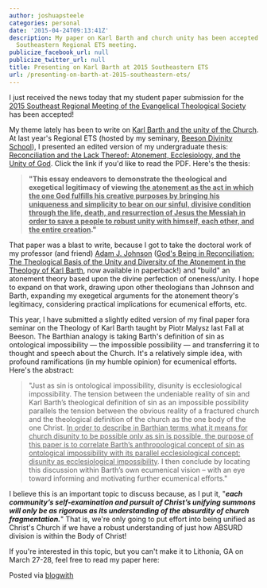 ```yaml
---
author: joshuapsteele
categories: personal
date: '2015-04-24T09:13:41Z'
description: My paper on Karl Barth and church unity has been accepted for the 2015
  Southeastern Regional ETS meeting.
publicize_facebook_url: null
publicize_twitter_url: null
title: Presenting on Karl Barth at 2015 Southeastern ETS
url: /presenting-on-barth-at-2015-southeastern-ets/
---
```


I just received the news today that my student paper submission for the [2015 Southeast Regional Meeting of the Evangelical Theological Society](https://lru.hobsonsradius.com/ssc/eform/N70x7m7aEx6G0x67128L.ssc) has been accepted!

My theme lately has been to write on <u>Karl Barth and the unity of the Church</u>. At last year's Regional ETS (hosted by my seminary, [Beeson Divinity School](http://www.beesondivinity.com/)), I presented an edited version of my undergraduate thesis: [Reconciliation and the Lack Thereof: Atonement, Ecclesiology, and the Unity of God](https://joshuapsteele.com/wp-content/uploads/2014/03/steele-southeast-ets-2014-paper-final-presesntation-edit.pdf). Click the link if you'd like to read the PDF. Here's the thesis:

> **"This essay endeavors to demonstrate the theological and exegetical legitimacy of viewing <u>the atonement as the act in which the one God fulfills his creative purposes by bringing his uniqueness and simplicity to bear on our sinful, divisive condition through the life, death, and resurrection of Jesus the Messiah in order to save a people to robust unity with himself, each other, and the entire creation</u>."**

That paper was a blast to write, because I got to take the doctoral work of my professor (and friend) [Adam J. Johnson](http://academics.biola.edu/torrey/about/people/faculty/adam-johnson/) ([God's Being in Reconciliation: The Theological Basis of the Unity and Diversity of the Atonement in the Theology of Karl Barth](http://www.amazon.com/Gods-Being-Reconciliation-Theological-Systematic/dp/0567123456), now available in paperback!) and "build" an atonement theory based upon the divine perfection of oneness/unity. I hope to expand on that work, drawing upon other theologians than Johnson and Barth, expanding my exegetical arguments for the atonement theory's legitimacy, considering practical implications for ecumenical efforts, etc.

This year, I have submitted a slightly edited version of my final paper fora seminar on the Theology of Karl Barth taught by Piotr Malysz last Fall at Beeson. The Barthian analogy is taking Barth's definition of sin as ontological impossibility — the impossible possibility — and transferring it to thought and speech about the Church. It's a relatively simple idea, with profound ramifications (in my humble opinion) for ecumenical efforts. Here's the abstract:

> "Just as sin is ontological impossibility, disunity is ecclesiological impossibility. The tension between the undeniable reality of sin and Karl Barth’s theological definition of sin as an impossible possibility parallels the tension between the obvious reality of a fractured church and the theological definition of the church as the one body of the one Christ. <u>In order to describe in Barthian terms what it means for church disunity to be possible only as sin is possible, the purpose of this paper is to correlate Barth’s anthropological concept of sin as ontological impossibility with its parallel ecclesiological concept: disunity as ecclesiological impossibility</u>. I then conclude by locating this discussion within Barth’s own ecumenical vision – with an eye toward informing and motivating further ecumenical efforts."

I believe this is an important topic to discuss because, as I put it, "***each community’s self-examination and pursuit of Christ’s unifying summons will only be as rigorous as its understanding of the absurdity of church fragmentation.***" That is, we're only going to put effort into being unified as Christ's Church if we have a robust understanding of just how ABSURD division is within the Body of Christ!

If you're interested in this topic, but you can't make it to Lithonia, GA on March 27-28, feel free to read my paper here:

Posted via [blogwith](http://blogwith.co)